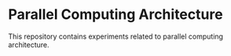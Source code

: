 # Parallel Computing Architecture
This repository contains experiments related to parallel computing architecture.
